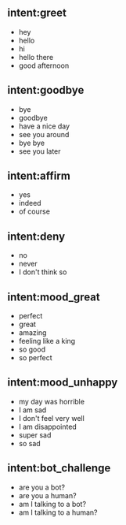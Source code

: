## intent:greet
- hey
- hello
- hi
- hello there
- good afternoon

## intent:goodbye
- bye
- goodbye
- have a nice day
- see you around
- bye bye
- see you later

## intent:affirm
- yes
- indeed
- of course

## intent:deny
- no
- never
- I don't think so

## intent:mood_great
- perfect
- great
- amazing
- feeling like a king
- so good
- so perfect

## intent:mood_unhappy
- my day was horrible
- I am sad
- I don't feel very well
- I am disappointed
- super sad
- so sad

## intent:bot_challenge
- are you a bot?
- are you a human?
- am I talking to a bot?
- am I talking to a human?
